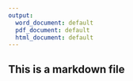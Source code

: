 ```yaml
---
output:
  word_document: default
  pdf_document: default
  html_document: default
---
```

## This is a markdown file
